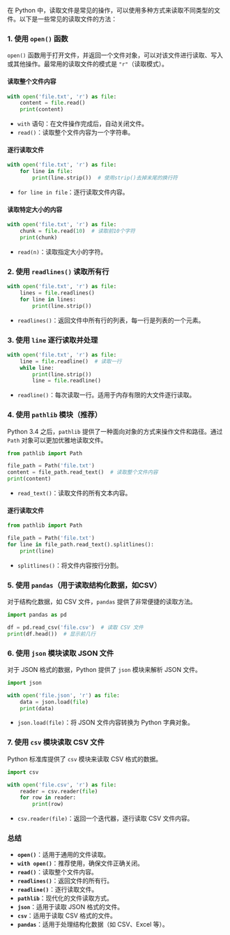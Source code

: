 在 Python 中，读取文件是常见的操作，可以使用多种方式来读取不同类型的文件。以下是一些常见的读取文件的方法：

### 1. 使用 `open()` 函数

`open()` 函数用于打开文件，并返回一个文件对象，可以对该文件进行读取、写入或其他操作。最常用的读取文件的模式是 `"r"`（读取模式）。

#### 读取整个文件内容
```python
with open('file.txt', 'r') as file:
    content = file.read()
    print(content)
```
- `with` 语句：在文件操作完成后，自动关闭文件。
- `read()`：读取整个文件内容为一个字符串。

#### 逐行读取文件
```python
with open('file.txt', 'r') as file:
    for line in file:
        print(line.strip())  # 使用strip()去掉末尾的换行符
```
- `for line in file`：逐行读取文件内容。

#### 读取特定大小的内容
```python
with open('file.txt', 'r') as file:
    chunk = file.read(10)  # 读取前10个字符
    print(chunk)
```
- `read(n)`：读取指定大小的字符。

### 2. 使用 `readlines()` 读取所有行

```python
with open('file.txt', 'r') as file:
    lines = file.readlines()
    for line in lines:
        print(line.strip())
```
- `readlines()`：返回文件中所有行的列表，每一行是列表的一个元素。

### 3. 使用 `line` 逐行读取并处理

```python
with open('file.txt', 'r') as file:
    line = file.readline()  # 读取一行
    while line:
        print(line.strip())
        line = file.readline()
```
- `readline()`：每次读取一行。适用于内存有限的大文件逐行读取。

### 4. 使用 `pathlib` 模块（推荐）

Python 3.4 之后，`pathlib` 提供了一种面向对象的方式来操作文件和路径。通过 `Path` 对象可以更加优雅地读取文件。

```python
from pathlib import Path

file_path = Path('file.txt')
content = file_path.read_text()  # 读取整个文件内容
print(content)
```
- `read_text()`：读取文件的所有文本内容。

#### 逐行读取文件
```python
from pathlib import Path

file_path = Path('file.txt')
for line in file_path.read_text().splitlines():
    print(line)
```
- `splitlines()`：将文件内容按行分割。

### 5. 使用 `pandas`（用于读取结构化数据，如CSV）

对于结构化数据，如 CSV 文件，`pandas` 提供了非常便捷的读取方法。

```python
import pandas as pd

df = pd.read_csv('file.csv')  # 读取 CSV 文件
print(df.head())  # 显示前几行
```

### 6. 使用 `json` 模块读取 JSON 文件

对于 JSON 格式的数据，Python 提供了 `json` 模块来解析 JSON 文件。

```python
import json

with open('file.json', 'r') as file:
    data = json.load(file)
    print(data)
```
- `json.load(file)`：将 JSON 文件内容转换为 Python 字典对象。

### 7. 使用 `csv` 模块读取 CSV 文件

Python 标准库提供了 `csv` 模块来读取 CSV 格式的数据。

```python
import csv

with open('file.csv', 'r') as file:
    reader = csv.reader(file)
    for row in reader:
        print(row)
```
- `csv.reader(file)`：返回一个迭代器，逐行读取 CSV 文件内容。

### 总结

- **`open()`**：适用于通用的文件读取。
- **`with open()`**：推荐使用，确保文件正确关闭。
- **`read()`**：读取整个文件内容。
- **`readlines()`**：返回文件的所有行。
- **`readline()`**：逐行读取文件。
- **`pathlib`**：现代化的文件读取方式。
- **`json`**：适用于读取 JSON 格式的文件。
- **`csv`**：适用于读取 CSV 格式的文件。
- **`pandas`**：适用于处理结构化数据（如 CSV、Excel 等）。